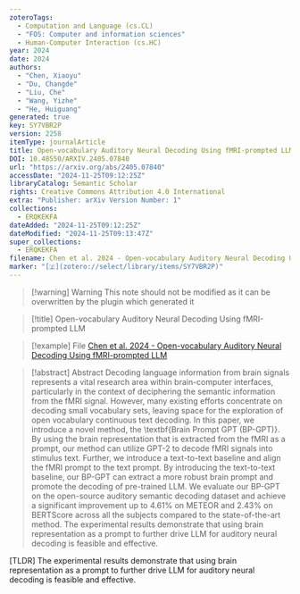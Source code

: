```yaml
---
zoteroTags:
  - Computation and Language (cs.CL)
  - "FOS: Computer and information sciences"
  - Human-Computer Interaction (cs.HC)
year: 2024
date: 2024
authors:
  - "Chen, Xiaoyu"
  - "Du, Changde"
  - "Liu, Che"
  - "Wang, Yizhe"
  - "He, Huiguang"
generated: true
key: SY7VBR2P
version: 2258
itemType: journalArticle
title: Open-vocabulary Auditory Neural Decoding Using fMRI-prompted LLM
DOI: 10.48550/ARXIV.2405.07840
url: "https://arxiv.org/abs/2405.07840"
accessDate: "2024-11-25T09:12:25Z"
libraryCatalog: Semantic Scholar
rights: Creative Commons Attribution 4.0 International
extra: "Publisher: arXiv Version Number: 1"
collections:
  - ERQKEKFA
dateAdded: "2024-11-25T09:12:25Z"
dateModified: "2024-11-25T09:13:47Z"
super_collections:
  - ERQKEKFA
filename: Chen et al. 2024 - Open-vocabulary Auditory Neural Decoding Using fMRI-prompted LLM
marker: "[🇿](zotero://select/library/items/SY7VBR2P)"
---
```


>[!warning] Warning
> This note should not be modified as it can be overwritten by the plugin which generated it

> [!title] Open-vocabulary Auditory Neural Decoding Using fMRI-prompted LLM

> [!example] File
> [Chen et al. 2024 - Open-vocabulary Auditory Neural Decoding Using fMRI-prompted LLM](Chen%20et%20al.%202024%20-%20Open-vocabulary%20Auditory%20Neural%20Decoding%20Using%20fMRI-prompted%20LLM.pdf)

> [!abstract] Abstract
> Decoding language information from brain signals represents a vital research area within brain-computer interfaces, particularly in the context of deciphering the semantic information from the fMRI signal. However, many existing efforts concentrate on decoding small vocabulary sets, leaving space for the exploration of open vocabulary continuous text decoding. In this paper, we introduce a novel method, the \textbf{Brain Prompt GPT (BP-GPT)}. By using the brain representation that is extracted from the fMRI as a prompt, our method can utilize GPT-2 to decode fMRI signals into stimulus text. Further, we introduce a text-to-text baseline and align the fMRI prompt to the text prompt. By introducing the text-to-text baseline, our BP-GPT can extract a more robust brain prompt and promote the decoding of pre-trained LLM. We evaluate our BP-GPT on the open-source auditory semantic decoding dataset and achieve a significant improvement up to $4.61\%$ on METEOR and $2.43\%$ on BERTScore across all the subjects compared to the state-of-the-art method. The experimental results demonstrate that using brain representation as a prompt to further drive LLM for auditory neural decoding is feasible and effective.

[TLDR] The experimental results demonstrate that using brain representation as a prompt to further drive LLM for auditory neural decoding is feasible and effective.

